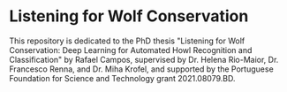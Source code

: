 # Listening for Wolf Conservation

This repository is dedicated to the PhD thesis "Listening for Wolf Conservation: Deep Learning for Automated Howl Recognition and Classification" by Rafael Campos, supervised by Dr. Helena Rio-Maior, Dr. Francesco Renna, and  Dr. Miha Krofel, and supported by the Portuguese Foundation for Science and Technology grant 2021.08079.BD.


